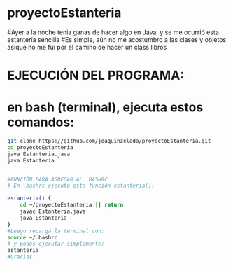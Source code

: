 # proyectoEstanteria
#Ayer a la noche tenia ganas de hacer algo en Java, y se me ocurrió esta estantería sencilla
#Es simple, aún no me acostumbro a las clases y objetos asique no me fui por el camino de hacer un class libros

# EJECUCIÓN DEL PROGRAMA:
# en bash (terminal), ejecuta estos comandos:
```bash
git clone https://github.com/joaquinzelada/proyectoEstanteria.git
cd proyectoEstanteria
java Estanteria.java
java Estanteria


#FUNCIÓN PARA AGREGAR AL .BASHRC
# En .bashrc ejecuto esta función estanteria(): 

estanteria() {
    cd ~/proyectoEstanteria || return
    javac Estanteria.java
    java Estanteria
}
#Luego recargá la terminal con:
source ~/.bashrc
# y podés ejecutar simplemente: 
estanteria
#Gracias!

